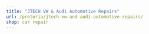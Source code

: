 ```yaml
---
title: "JTECH VW & Audi Automotive Repairs"
url: /pretoria/jtech-vw-and-audi-automotive-repairs/
shop: car repair
---
```


